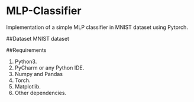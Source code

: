 # MLP-Classifier
Implementation of a simple MLP classifier in MNIST dataset using Pytorch.

##Dataset
MNIST dataset 

##Requirements
1. Python3.
2. PyCharm or any Python IDE.
3. Numpy and Pandas
4. Torch. 
5. Matplotlib.
6. Other dependencies.

